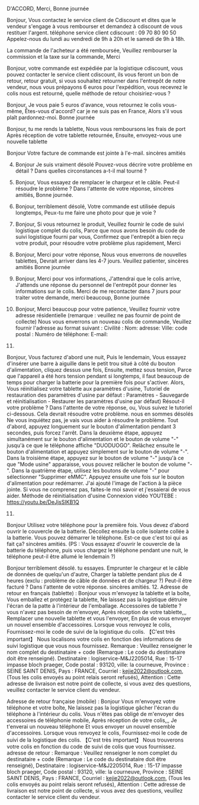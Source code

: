 D'ACCORD,
Merci,
Bonne journée

Bonjour,
Vous contactez le service client de Cdiscount et dites que le vendeur s'engage à vous rembourser et demandez à cdiscount de vous restituer l'argent.
téléphone service client cdiscount : 09 70 80 90 50
Appelez-nous du lundi au vendredi de 9h à 20h et le samedi de 9h à 18h.

La commande de l'acheteur a été remboursée,
Veuillez rembourser la commission et la taxe sur la commande,
Merci

Bonjour, votre commande est expédiée par la logistique cdiscount, vous pouvez contacter le service client cdiscount, ils vous feront un bon de retour, retour gratuit, si vous souhaitez retourner dans l'entrepôt de notre vendeur, nous vous prépayons 6 euros pour l'expédition, vous recevrez le colis nous est retourné, quelle méthode de retour choisiriez-vous ?

Bonjour,
Je vous paie 5 euros d'avance,
vous retournez le colis vous-même,
Êtes-vous d'accord?
car je ne suis pas en France,
Alors s'il vous plaît pardonnez-moi.
Bonne journée

Bonjour,
tu me rends la tablette,
Nous vous remboursons les frais de port
Après réception de votre tablette retournée,
Ensuite, envoyez-vous une nouvelle tablette

Bonjour
Votre facture de commande est jointe à l'e-mail.
sincères amitiés

4. Bonjour
Je suis vraiment désolé
Pouvez-vous décrire votre problème en détail ?
Dans quelles circonstances a-t-il mal tourné ?


5. Bonjour,
Vous essayez de remplacer le chargeur et le câble.
Peut-il résoudre le problème ?
 Dans l'attente de votre réponse,
sincères amitiés,
Bonne journée.

6. Bonjour,
terriblement désolé,
Votre commande est utilisée depuis longtemps,
Peux-tu me faire une photo pour que je voie ?

7. Bonjour,
Si vous retournez le produit,
Veuillez fournir le code de suivi logistique complet du colis,
Parce que nous avons besoin du code de suivi logistique fourni par vous,
Confirmez que l'entrepôt a bien reçu votre produit,
pour résoudre votre problème plus rapidement,
Merci

8. Bonjour,
Merci pour votre réponse,
Nous vous enverrons de nouvelles tablettes,
Devrait arriver dans les 4-7 jours.
Veuillez patienter,
sincères amitiés
Bonne journée

2. Bonjour,
Merci pour vos informations,
J'attendrai que le colis arrive,
J'attends une réponse du personnel de l'entrepôt pour donner les informations sur le colis.
Merci de me recontacter dans 7 jours pour traiter votre demande,
merci beaucoup,
Bonne journée

3. Bonjour,
Merci beaucoup pour votre patience,
Veuillez fournir votre adresse résidentielle (remarque : veuillez ne pas fournir de point de collecte)
Nous vous enverrons un nouveau colis de commande,
Veuillez fournir l'adresse au format suivant :
Civilité :
Nom:
adresse:
Ville:
code postal :
Numéro de téléphone:
E-mail:

8.
Bonjour,
Vous facturez d'abord une nuit,
Puis le lendemain,
Vous essayez d'insérer une barre à aiguille dans le petit trou situé à côté du bouton d'alimentation,
cliquez dessus une fois,
Ensuite, mettez sous tension,
Parce que l'appareil a été hors tension pendant si longtemps, il faut beaucoup de temps pour charger la batterie pour la première fois pour s'activer.
Alors,
Vous réinitialisez votre tablette aux paramètres d'usine,
Tutoriel de restauration des paramètres d'usine par défaut : Paramètres - Sauvegarde et réinitialisation - Restaurer les paramètres d'usine par défaut)
Résout-il votre problème ?
Dans l'attente de votre réponse,
ou,
Vous suivez le tutoriel ci-dessous. Cela devrait résoudre votre problème.
nous en sommes désolés
Ne vous inquiétez pas, je vais vous aider à résoudre le problème.
Tout d'abord, appuyez longuement sur le bouton d'alimentation pendant 3 secondes, puis forcez l'arrêt.
Dans la deuxième étape, appuyez simultanément sur le bouton d'alimentation et le bouton de volume "-" jusqu'à ce que le téléphone affiche "DUODUOGO". Relâchez ensuite le bouton d'alimentation et appuyez simplement sur le bouton de volume "-".
Dans la troisième étape, appuyez sur le bouton de volume "-" jusqu'à ce que "Mode usine" apparaisse, vous pouvez relâcher le bouton de volume "-".
Dans la quatrième étape, utilisez les boutons de volume "-" pour sélectionner "Supprimer eMMC". Appuyez ensuite une fois sur le bouton d'alimentation pour redémarrer.
J'ai ajouté l'image de l'action à la pièce jointe. Si vous ne comprenez pas, faites-le moi savoir et j'essaierai de vous aider.
Méthode de réinitialisation d'usine Connexion vidéo YOUTEBE : https://youtu.be/DeJjsSIKB1Q

11.
Bonjour
Utilisez votre téléphone pour la première fois.
Vous devez d'abord ouvrir le couvercle de la batterie.
Décollez ensuite la colle isolante collée à la batterie.
Vous pouvez démarrer le téléphone.
Est-ce que c'est toi qui as fait ça?
sincères amitiés.
(PS : Vous essayez d'ouvrir le couvercle de la batterie du téléphone, puis vous chargez le téléphone pendant une nuit, le téléphone peut-il être allumé le lendemain ?)
 
Bonjour
terriblement désolé.
tu essayes.
Emprunter le chargeur et le câble de données de quelqu'un d'autre,
Charger la tablette pendant plus de 4 heures (exclu : problème de câble de données et de chargeur ?)
Peut-il être facturé ?
Dans l'attente de votre réponse.
sincères amitiés.
12.
Adresse de retour en français (tablette) :
Bonjour
vous m'envoyez la tablette et la boîte,
Vous emballez et protégez la tablette,
Ne laissez pas la logistique détruire l'écran de la patte à l'intérieur de l'emballage.
Accessoires de tablette ? vous n'avez pas besoin de m'envoyer,
Après réception de votre tablette,,,
Remplacer une nouvelle tablette et vous l'envoyer,
En plus de vous envoyer un nouvel ensemble d'accessoires.
Lorsque vous renvoyez le colis,
Fournissez-moi le code de suivi de la logistique du colis. 【C'est très important】
Nous localisons votre colis en fonction des informations de suivi logistique que vous nous fournissez.
Remarque : Veuillez renseigner le nom complet du destinataire + code (Remarque : Le code du destinataire doit être renseigné).
Destinataire : logiservice-M&J2205014,
Rue : 15-17 impasse bloch praeger,
Code postal : 93120,
ville: la courneuve,
Province : SEINE SAINT DENIS,
Pays : FRANCE,
Courriel : kejie2022@outlook.com,
(Tous les colis envoyés au point relais seront refusés),
Attention : Cette adresse de livraison est notre point de collecte, si vous avez des questions, veuillez contacter le service client du vendeur.

Adresse de retour française (mobile) :
Bonjour
Vous m'envoyez votre téléphone et votre boîte,
Ne laissez pas la logistique gâcher l'écran du téléphone à l'intérieur du colis.
Vous n'êtes pas obligé de m'envoyer des accessoires de téléphonie mobile,
Après réception de votre colis,,,
Je t'enverai un nouveau téléphone
Et vous envoyer un nouvel ensemble d'accessoires.
Lorsque vous renvoyez le colis,
Fournissez-moi le code de suivi de la logistique des colis. 【C'est très important】
Nous trouverons votre colis en fonction du code de suivi de colis que vous fournissez.
adresse de retour :
Remarque : Veuillez renseigner le nom complet du destinataire + code (Remarque : Le code du destinataire doit être renseigné),
Destinataire : logiservice-M&J2205014,
Rue : 15-17 impasse bloch praeger,
Code postal : 93120,
ville: la courneuve,
Province : SEINE SAINT DENIS,
Pays : FRANCE,
Courriel : kejie2022@outlook.com,
(Tous les colis envoyés au point relais seront refusés),
Attention : Cette adresse de livraison est notre point de collecte, si vous avez des questions, veuillez contacter le service client du vendeur.
